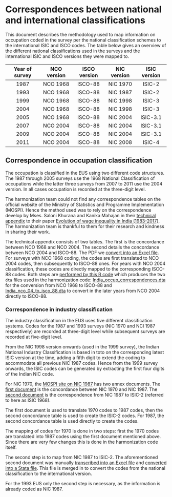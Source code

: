 # Correspondences between national and international classifications

This document describes the methodology used to map information on occupation coded in the survey per the national classification schemes to the international ISIC and ISCO codes. The table below gives an overview of the different national classifications used in the surveys and the international ISIC and ISCO versions they were mapped to.

| Year of survey	| NCO version	| ISCO version	| NIC version	| ISIC version	|
| :----:		    | :----:	    | :----:	    | :----:	    | :----:	|
| 1987			    | NCO 1968	    | ISCO-88	    | NIC 1970	    | ISIC-2	|
| 1993			    | NCO 1968	    | ISCO-88	    | NIC 1987	    | ISIC-2	|
| 1999			    | NCO 1968	    | ISCO-88	    | NIC 1998	    | ISIC-3	|
| 2004			    | NCO 1968	    | ISCO-88	    | NIC 1998	    | ISIC-3	|
| 2005			    | NCO 1968	    | ISCO-88	    | NIC 2004	    | ISIC-3.1	|
| 2007			    | NCO 2004	    | ISCO-88	    | NIC 2004	    | ISIC-3.1	|
| 2009			    | NCO 2004	    | ISCO-88	    | NIC 2004	    | ISIC-3.1	|
| 2011			    | NCO 2004	    | ISCO-88	    | NIC 2008	    | ISIC-4	|

## Correspondence in occupation classification

The occupation is classified in the EUS using two different code structures. The 1987 through 2005 surveys use the 1968 National Classification of occupations while the latter three surveys from 2007 to 2011 use the 2004 version. In all cases occupation is recorded at the three-digit level.

The harmonization team could not find any correspondence tables on the official website of the Ministry of Statistics and Programme Implementation (MOSPI). Hence the method used was to rely on the correspondence develop by Mses. Saloni Khurana and Kanika Mahajan in their [technical appendix](utilities/NCO_concordance.pdf) to their paper [Evolution of wage inequality in India (1983-2017)](utilities/wp2020-167.pdf). The harmonization team is thankful to them for their research and kindness in sharing their work.

The technical appendix consists of two tables. The first is the concordance between NCO 1968 and NCO 2004. The second details the concordance between NCO 2004 and ISCO-88. The PDF we [convert into an Excel file](utilities/occupation_correspondences.xlsx). For surveys with NCO 1968 coding, the codes are first translated to NCO 2004 codes, then subsequently to ISCO-88 ones. For years with NCO 2004 classification, these codes are directly mapped to the corresponding ISCO-88 codes. Both steps are [performed by this R code](utilities/convert_occup_concordance_to_dta.R) which produces the two `dta` files used in the harmonization code: [India_occup_correspondences.dta](utilities/Additional%20Data/India_occup_correspondences.dta) for the conversion from NCO 1968 to ISCO-88 and [India_nco_04_to_isco_88.dta](utilities/Additional%20Data/India_nco_04_to_isco_88.dta) to convert in the later years from NCO 2004 directly to ISCO-88.

### Correspondence in industry classification

The industry classification in the EUS uses five different classification systems. Codes for the 1987 and 1993 surveys (NIC 1970 and NCI 1987 respectively) are recorded at three-digit level while subsequent surveys are recorded at five-digit level.

From the NIC 1998 version onwards (used in the 1999 survey), the Indian National Industry Classification is based in toto on the corresponding latest ISIC version at the time, adding a fifth digit to extend the coding to accommodate all previous NIC 1987 codes. Hence from the 1999 survey onwards, the ISIC codes can be generated by extracting the first four digits of the Indian NIC code.

For NIC 1970, the [MOSPI site on NIC 1987](http://mospi.nic.in/classification/national-industrial-classification/national-industrial-classification-1987) has two annex documents. The [first document](utilities/annexure_1_NIC1987.pdf) is the concordance between NIC 1970 and NIC 1987. The [second document](utilities/annexure_2_NIC1987.pdf) is the correspondence from NIC 1987 to ISIC-2 (referred to here as ISIC 1968).

The first document is used to translate 1970 codes to 1987 codes, then the second concordance table is used to create the ISIC-2 codes. For 1987, the second concordance table is used directly to create the codes.

The mapping of codes for 1970 is done in two steps: first the 1970 codes are translated into 1987 codes using the first document mentioned above. Since there are very few changes this is done in the harmonization code itself.

The second step is to map from NIC 1987 to ISIC-2. The aforementioned second document was manually [transcribed into an Excel file](utilities/nic_87_to_isic_68.xlsx) and [converted into a Stata file](utilities/nic87_to_isic2.dta). This file is merged in to convert the codes from the national classification to the international version.

For the 1993 EUS only the second step is necessary, as the information is already coded as NIC 1987.
